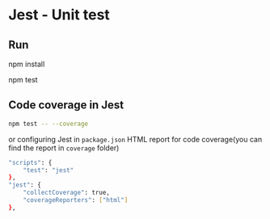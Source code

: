 # Jest - Unit test

## Run

npm install

npm test

## Code coverage in Jest
```bash
npm test -- --coverage
```
or
configuring Jest in `package.json` HTML report for code coverage(you can find the report in `coverage` folder)
```bash
"scripts": {
    "test": "jest"
},
"jest": {
    "collectCoverage": true,
    "coverageReporters": ["html"]
},
```